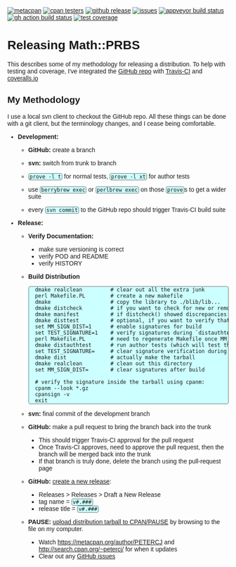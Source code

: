 [![](https://img.shields.io/cpan/v/Math-PRBS.svg?colorB=00CC00 "metacpan")](https://metacpan.org/pod/Math::PRBS)
[![](http://cpants.cpanauthors.org/dist/Math-PRBS.png "cpan testers")](http://matrix.cpantesters.org/?dist=Math-PRBS)
[![](https://img.shields.io/github/release/pryrt/Math-PRBS.svg "github release")](https://github.com/pryrt/Math-PRBS/releases)
[![](https://img.shields.io/github/issues/pryrt/Math-PRBS.svg "issues")](https://github.com/pryrt/Math-PRBS/issues)
[![](https://ci.appveyor.com/api/projects/status/cj6cbq7u9velb8wx?svg=true "appveyor build status")](https://ci.appveyor.com/project/pryrt/math-prbs)
[![](https://github.com/pryrt/Math-PRBS/actions/workflows/perl-ci.yml/badge.svg "gh action build status")](https://github.com/pryrt/Math-PRBS/actions/workflows/perl-ci.yml)
[![](https://coveralls.io/repos/github/pryrt/Math-PRBS/badge.svg?branch=main "test coverage")](https://coveralls.io/github/pryrt/Math-PRBS?branch=main)

# Releasing Math::PRBS

This describes some of my methodology for releasing a distribution.  To help with testing and coverage, I've integrated the [GitHub repo](https://github.com/pryrt/Math-PRBS/) with [Travis-CI](https://travis-ci.org/pryrt/Math-PRBS) and [coveralls.io](https://coveralls.io/github/pryrt/Math-PRBS)

## My Methodology

I use a local svn client to checkout the GitHub repo.  All these things can be done with a git client, but the terminology changes, and I cease being comfortable.

* **Development:**

    * **GitHub:** create a branch

    * **svn:** switch from trunk to branch

    * `prove -l t` for normal tests, `prove -l xt` for author tests
    * use `berrybrew exec` or `perlbrew exec` on those `prove`s to get a wider suite
    * every `svn commit` to the GitHub repo should trigger Travis-CI build suite

* **Release:**

    * **Verify Documentation:**
        * make sure versioning is correct
        * verify POD and README
        * verify HISTORY

    * **Build Distribution**

            dmake realclean         # clear out all the extra junk
            perl Makefile.PL        # create a new makefile
            dmake                   # copy the library to ./blib/lib...
            dmake distcheck         # if you want to check for new or removed files
            dmake manifest          # if distcheck() showed discrepancies
            dmake disttest          # optional, if you want to verify that make test will work for the CPAN audience
            set MM_SIGN_DIST=1      # enable signatures for build
            set TEST_SIGNATURE=1    # verify signatures during `distauthtest`
            perl Makefile.PL        # need to regenerate Makefile once MM_SIGN_DIST is enabled
            dmake distauthtest      # run author tests (which will test the signature)
            set TEST_SIGNATURE=     # clear signature verification during `disttest`
            dmake dist              # actually make the tarball
            dmake realclean         # clean out this directory
            set MM_SIGN_DIST=       # clear signatures after build

            # verify the signature inside the tarball using cpanm:
            cpanm --look *.gz
            cpansign -v
            exit

    * **svn:** final commit of the development branch

    * **GitHub:** make a pull request to bring the branch back into the trunk
        * This should trigger Travis-CI approval for the pull request
        * Once Travis-CI approves, need to approve the pull request, then the branch will be merged back into the trunk
        * If that branch is truly done, delete the branch using the pull-request page

    * **GitHub:** [create a new release](https://help.github.com/articles/creating-releases/):
        * Releases > Releases > Draft a New Release
        * tag name = `v#.###`
        * release title = `v#.###`

    * **PAUSE:** [upload distribution tarball to CPAN/PAUSE](https://pause.perl.org/pause/authenquery?ACTION=add_uri) by browsing to the file on my computer.
        * Watch <https://metacpan.org/author/PETERCJ> and <http://search.cpan.org/~petercj/> for when it updates
        * Clear out any [GitHub issues](https://github.com/pryrt/Math-PRBS/issues/)


<style>
body { font-family: sans-serif; }
code {
    font-family: monospace;
    white-space: pre;
    display: inline;
    border: 1px solid #677;
    border-radius: 4px;
    padding: 0 2px;
    background: #cff;
}
pre code {
    display: block;
}
blockquote {
    font-style: italic;
    font-size: smaller;
    color: grey;
    border-left: 1px dotted black;
    padding-left: 1ex;
}
</style>
